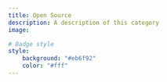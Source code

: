 ```yaml
---
title: Open Source
description: A description of this category
image:

# Badge style
style:
    background: "#eb6f92"
    color: "#fff"
---
```

